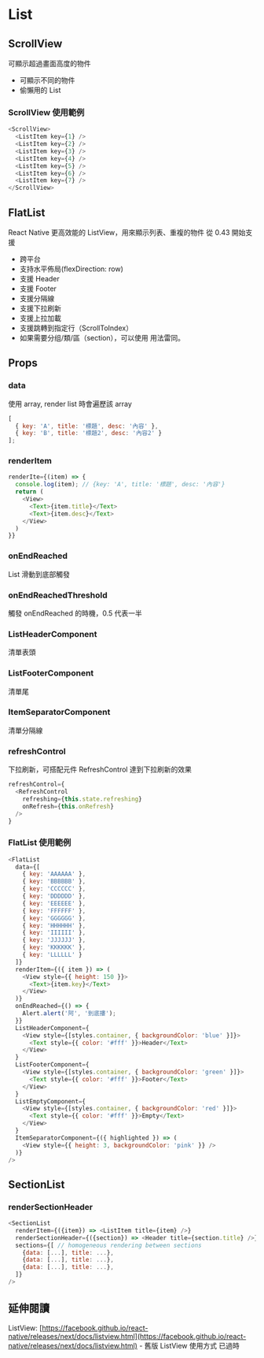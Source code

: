 # List

## ScrollView

可顯示超過畫面高度的物件

- 可顯示不同的物件
- 偷懶用的 List

### ScrollView 使用範例

```js
<ScrollView>
  <ListItem key={1} />
  <ListItem key={2} />
  <ListItem key={3} />
  <ListItem key={4} />
  <ListItem key={5} />
  <ListItem key={6} />
  <ListItem key={7} />
</ScrollView>
```

## FlatList

React Native 更高效能的 ListView，用來顯示列表、重複的物件
從 0.43 開始支援

- 跨平台
- 支持水平佈局(flexDirection: row)
- 支援 Header
- 支援 Footer
- 支援分隔線
- 支援下拉刷新
- 支援上拉加載
- 支援跳轉到指定行（ScrollToIndex）
- 如果需要分组/類/區（section），可以使用 <SectionList> 用法雷同。

## Props

### data

使用 array, render list 時會遍歷該 array

```js
[
  { key: 'A', title: '標題', desc: '內容' },
  { key: 'B', title: '標題2', desc: '內容2' }
];
```

### renderItem

```js
renderIte={(item) => {
  console.log(item); // {key: 'A', title: '標題', desc: '內容'}
  return (
    <View>
      <Text>{item.title}</Text>
      <Text>{item.desc}</Text>
    </View>
  )
}}
```

### onEndReached

List 滑動到底部觸發

### onEndReachedThreshold

觸發 onEndReached 的時機，0.5 代表一半

### ListHeaderComponent

清單表頭

### ListFooterComponent

清單尾

### ItemSeparatorComponent

清單分隔線

### refreshControl

下拉刷新，可搭配元件 RefreshControl 達到下拉刷新的效果

```js
refreshControl={
  <RefreshControl
    refreshing={this.state.refreshing}
    onRefresh={this.onRefresh}
  />
}
```

### FlatList 使用範例

```js
<FlatList
  data={[
    { key: 'AAAAAA' },
    { key: 'BBBBBB' },
    { key: 'CCCCCC' },
    { key: 'DDDDDD' },
    { key: 'EEEEEE' },
    { key: 'FFFFFF' },
    { key: 'GGGGGG' },
    { key: 'HHHHHH' },
    { key: 'IIIIII' },
    { key: 'JJJJJJ' },
    { key: 'KKKKKK' },
    { key: 'LLLLLL' }
  ]}
  renderItem={({ item }) => (
    <View style={{ height: 150 }}>
      <Text>{item.key}</Text>
    </View>
  )}
  onEndReached={() => {
    Alert.alert('阿', '到底摟');
  }}
  ListHeaderComponent={
    <View style={[styles.container, { backgroundColor: 'blue' }]}>
      <Text style={{ color: '#fff' }}>Header</Text>
    </View>
  }
  ListFooterComponent={
    <View style={[styles.container, { backgroundColor: 'green' }]}>
      <Text style={{ color: '#fff' }}>Footer</Text>
    </View>
  }
  ListEmptyComponent={
    <View style={[styles.container, { backgroundColor: 'red' }]}>
      <Text style={{ color: '#fff' }}>Empty</Text>
    </View>
  }
  ItemSeparatorComponent={({ highlighted }) => (
    <View style={{ height: 3, backgroundColor: 'pink' }} />
  )}
/>
```

## SectionList

### renderSectionHeader

```js
<SectionList
  renderItem={({item}) => <ListItem title={item} />}
  renderSectionHeader={({section}) => <Header title={section.title} />}
  sections={[ // homogeneous rendering between sections
    {data: [...], title: ...},
    {data: [...], title: ...},
    {data: [...], title: ...},
  ]}
/>
```

## 延伸閱讀

ListView: [https://facebook.github.io/react-native/releases/next/docs/listview.html](https://facebook.github.io/react-native/releases/next/docs/listview.html) - 舊版 ListView 使用方式 已過時

